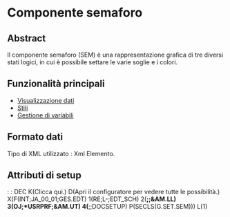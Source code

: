 # Componente semaforo

## Abstract
Il componente semaforo (SEM) è una rappresentazione grafica di tre diversi stati logici, in cui è possibile settare le varie soglie e i colori.

## Funzionalità principali
- [Visualizzazione dati](Sorgenti/DOC/TA/B£AMO/LOCSEM_F01)
- [Stili](Sorgenti/DOC/TA/B£AMO/LOCSEM_F02)
- [Gestione di variabili](Sorgenti/DOC/TA/B£AMO/LOCSEM_F03)

## Formato dati
Tipo di XML utilizzato :  Xml Elemento.

## Attributi di setup
 :  : DEC K(Clicca qui.) D(Apri il configuratore per vedere tutte le possibilità.) X(F(INT;JA_00_01;GES.EDT) 1(RE;L-;EDT_SCH) 2(**;;&AM.LL) 3(OJ;*USRPRF;&AM.UT) 4(**;;DOCSETUP) P(SECLS(G.SET.SEM))) L(1)



